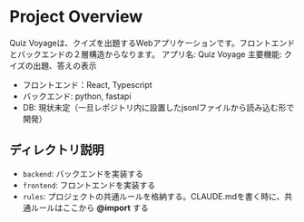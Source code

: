 # Project Overview
Quiz Voyageは、クイズを出題するWebアプリケーションです。フロントエンドとバックエンドの２層構造からなります。
アプリ名: Quiz Voyage
主要機能: クイズの出題、答えの表示
- フロントエンド：React, Typescript
- バックエンド: python, fastapi
- DB: 現状未定（一旦レポジトリ内に設置したjsonlファイルから読み込む形で開発）

## ディレクトリ説明
- `backend`: バックエンドを実装する
- `frontend`: フロントエンドを実装する
- `rules`: プロジェクトの共通ルールを格納する。CLAUDE.mdを書く時に、共通ルールはここから **@import** する